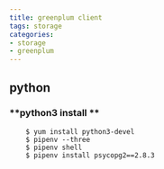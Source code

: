```yaml
---
title: greenplum client
tags: storage
categories:
- storage
- greenplum
---
```


## python

### **python3 install **

```shell
	$ yum install python3-devel
	$ pipenv --three
	$ pipenv shell
	$ pipenv install psycopg2==2.8.3
```
